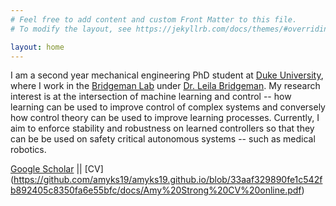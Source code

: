 ```yaml
---
# Feel free to add content and custom Front Matter to this file.
# To modify the layout, see https://jekyllrb.com/docs/themes/#overriding-theme-defaults

layout: home
---
```


I am a second year mechanical engineering PhD student at [Duke University](https://pratt.duke.edu/), where I work in the [Bridgeman Lab](http://bridgeman.pratt.duke.edu/) under [Dr. Leila Bridgeman](https://mems.duke.edu/faculty/leila-bridgeman). My research interest is at the intersection of machine learning and control -- how learning can be used to improve control of complex systems and conversely how control theory can be used to improve learning processes. Currently, I aim to enforce stability and robustness on learned controllers so that they can be be used on safety critical autonomous systems -- such as medical robotics.

[Google Scholar](https://scholar.google.com/citations?user=N-M1VMEAAAAJ&hl=en) || [CV] (https://github.com/amyks19/amyks19.github.io/blob/33aaf329890fe1c542fb892405c8350fa6e55bfc/docs/Amy%20Strong%20CV%20online.pdf)
